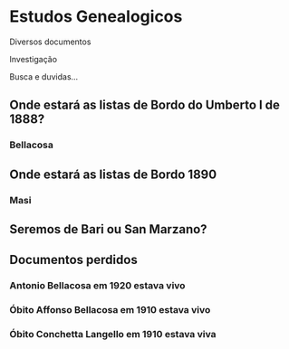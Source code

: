 # Estudos Genealogicos



Diversos documentos

Investigação

Busca e duvidas...

## Onde estará as listas de Bordo do Umberto I de 1888?

### Bellacosa

## Onde estará as listas de Bordo 1890

### Masi

## Seremos de Bari ou San Marzano?

## Documentos perdidos

### Antonio Bellacosa em 1920 estava vivo

### Óbito Affonso Bellacosa em 1910 estava vivo

### Óbito Conchetta Langello em 1910 estava viva

